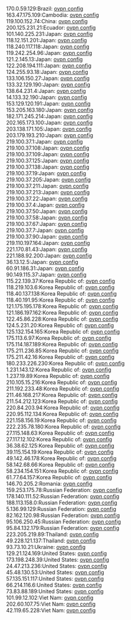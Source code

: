 170.0.59.129:Brazil: [ovpn config](vpn/170_0_59_129.ovpn)  
163.47.175.109:Cambodia: [ovpn config](vpn/163_47_175_109.ovpn)  
119.100.152.74:China: [ovpn config](vpn/119_100_152_74.ovpn)  
200.125.231.21:Ecuador: [ovpn config](vpn/200_125_231_21.ovpn)  
101.140.225.231:Japan: [ovpn config](vpn/101_140_225_231.ovpn)  
118.12.151.201:Japan: [ovpn config](vpn/118_12_151_201.ovpn)  
118.240.117.118:Japan: [ovpn config](vpn/118_240_117_118.ovpn)  
119.242.254.96:Japan: [ovpn config](vpn/119_242_254_96.ovpn)  
121.2.145.13:Japan: [ovpn config](vpn/121_2_145_13.ovpn)  
122.208.194.111:Japan: [ovpn config](vpn/122_208_194_111.ovpn)  
124.255.93.18:Japan: [ovpn config](vpn/124_255_93_18.ovpn)  
133.106.150.27:Japan: [ovpn config](vpn/133_106_150_27.ovpn)  
133.32.129.190:Japan: [ovpn config](vpn/133_32_129_190.ovpn)  
138.64.231.4:Japan: [ovpn config](vpn/138_64_231_4.ovpn)  
14.133.32.190:Japan: [ovpn config](vpn/14_133_32_190.ovpn)  
153.129.120.191:Japan: [ovpn config](vpn/153_129_120_191.ovpn)  
153.205.163.180:Japan: [ovpn config](vpn/153_205_163_180.ovpn)  
182.171.245.214:Japan: [ovpn config](vpn/182_171_245_214.ovpn)  
202.165.173.100:Japan: [ovpn config](vpn/202_165_173_100.ovpn)  
203.138.171.105:Japan: [ovpn config](vpn/203_138_171_105.ovpn)  
203.179.193.210:Japan: [ovpn config](vpn/203_179_193_210.ovpn)  
219.100.37.1:Japan: [ovpn config](vpn/219_100_37_1.ovpn)  
219.100.37.108:Japan: [ovpn config](vpn/219_100_37_108.ovpn)  
219.100.37.109:Japan: [ovpn config](vpn/219_100_37_109.ovpn)  
219.100.37.125:Japan: [ovpn config](vpn/219_100_37_125.ovpn)  
219.100.37.138:Japan: [ovpn config](vpn/219_100_37_138.ovpn)  
219.100.37.19:Japan: [ovpn config](vpn/219_100_37_19.ovpn)  
219.100.37.205:Japan: [ovpn config](vpn/219_100_37_205.ovpn)  
219.100.37.211:Japan: [ovpn config](vpn/219_100_37_211.ovpn)  
219.100.37.213:Japan: [ovpn config](vpn/219_100_37_213.ovpn)  
219.100.37.22:Japan: [ovpn config](vpn/219_100_37_22.ovpn)  
219.100.37.4:Japan: [ovpn config](vpn/219_100_37_4.ovpn)  
219.100.37.50:Japan: [ovpn config](vpn/219_100_37_50.ovpn)  
219.100.37.58:Japan: [ovpn config](vpn/219_100_37_58.ovpn)  
219.100.37.67:Japan: [ovpn config](vpn/219_100_37_67.ovpn)  
219.100.37.7:Japan: [ovpn config](vpn/219_100_37_7.ovpn)  
219.100.37.90:Japan: [ovpn config](vpn/219_100_37_90.ovpn)  
219.110.197.164:Japan: [ovpn config](vpn/219_110_197_164.ovpn)  
221.170.81.43:Japan: [ovpn config](vpn/221_170_81_43.ovpn)  
221.188.92.200:Japan: [ovpn config](vpn/221_188_92_200.ovpn)  
36.13.12.5:Japan: [ovpn config](vpn/36_13_12_5.ovpn)  
60.91.186.31:Japan: [ovpn config](vpn/60_91_186_31.ovpn)  
90.149.115.37:Japan: [ovpn config](vpn/90_149_115_37.ovpn)  
115.22.139.37:Korea Republic of: [ovpn config](vpn/115_22_139_37.ovpn)  
118.219.103.6:Korea Republic of: [ovpn config](vpn/118_219_103_6.ovpn)  
118.40.137.138:Korea Republic of: [ovpn config](vpn/118_40_137_138.ovpn)  
118.40.191.95:Korea Republic of: [ovpn config](vpn/118_40_191_95.ovpn)  
121.175.195.178:Korea Republic of: [ovpn config](vpn/121_175_195_178.ovpn)  
121.186.197.162:Korea Republic of: [ovpn config](vpn/121_186_197_162.ovpn)  
122.45.86.228:Korea Republic of: [ovpn config](vpn/122_45_86_228.ovpn)  
124.5.231.20:Korea Republic of: [ovpn config](vpn/124_5_231_20.ovpn)  
125.132.154.165:Korea Republic of: [ovpn config](vpn/125_132_154_165.ovpn)  
175.113.6.97:Korea Republic of: [ovpn config](vpn/175_113_6_97.ovpn)  
175.114.187.189:Korea Republic of: [ovpn config](vpn/175_114_187_189.ovpn)  
175.211.236.85:Korea Republic of: [ovpn config](vpn/175_211_236_85.ovpn)  
175.211.42.16:Korea Republic of: [ovpn config](vpn/175_211_42_16.ovpn)  
180.233.226.230:Korea Republic of: [ovpn config](vpn/180_233_226_230.ovpn)  
1.231.143.12:Korea Republic of: [ovpn config](vpn/1_231_143_12.ovpn)  
1.237.19.89:Korea Republic of: [ovpn config](vpn/1_237_19_89.ovpn)  
210.105.15.216:Korea Republic of: [ovpn config](vpn/210_105_15_216.ovpn)  
211.192.233.48:Korea Republic of: [ovpn config](vpn/211_192_233_48.ovpn)  
211.46.168.217:Korea Republic of: [ovpn config](vpn/211_46_168_217.ovpn)  
211.54.212.123:Korea Republic of: [ovpn config](vpn/211_54_212_123.ovpn)  
220.84.203.94:Korea Republic of: [ovpn config](vpn/220_84_203_94.ovpn)  
220.95.112.134:Korea Republic of: [ovpn config](vpn/220_95_112_134.ovpn)  
221.158.156.19:Korea Republic of: [ovpn config](vpn/221_158_156_19.ovpn)  
222.235.78.180:Korea Republic of: [ovpn config](vpn/222_235_78_180.ovpn)  
27.115.148.63:Korea Republic of: [ovpn config](vpn/27_115_148_63.ovpn)  
27.117.12.102:Korea Republic of: [ovpn config](vpn/27_117_12_102.ovpn)  
36.38.62.125:Korea Republic of: [ovpn config](vpn/36_38_62_125.ovpn)  
39.115.154.19:Korea Republic of: [ovpn config](vpn/39_115_154_19.ovpn)  
49.142.46.178:Korea Republic of: [ovpn config](vpn/49_142_46_178.ovpn)  
58.142.68.66:Korea Republic of: [ovpn config](vpn/58_142_68_66.ovpn)  
58.234.154.151:Korea Republic of: [ovpn config](vpn/58_234_154_151.ovpn)  
61.77.64.157:Korea Republic of: [ovpn config](vpn/61_77_64_157.ovpn)  
146.70.205.2:Romania: [ovpn config](vpn/146_70_205_2.ovpn)  
159.253.175.78:Russian Federation: [ovpn config](vpn/159_253_175_78.ovpn)  
178.140.111.52:Russian Federation: [ovpn config](vpn/178_140_111_52.ovpn)  
188.113.158.0:Russian Federation: [ovpn config](vpn/188_113_158_0.ovpn)  
5.136.99.129:Russian Federation: [ovpn config](vpn/5_136_99_129.ovpn)  
82.162.120.98:Russian Federation: [ovpn config](vpn/82_162_120_98.ovpn)  
95.106.250.45:Russian Federation: [ovpn config](vpn/95_106_250_45.ovpn)  
95.84.132.179:Russian Federation: [ovpn config](vpn/95_84_132_179.ovpn)  
223.205.219.89:Thailand: [ovpn config](vpn/223_205_219_89.ovpn)  
49.228.121.137:Thailand: [ovpn config](vpn/49_228_121_137.ovpn)  
93.73.10.21:Ukraine: [ovpn config](vpn/93_73_10_21.ovpn)  
129.21.124.169:United States: [ovpn config](vpn/129_21_124_169.ovpn)  
173.198.248.39:United States: [ovpn config](vpn/173_198_248_39.ovpn)  
24.47.213.236:United States: [ovpn config](vpn/24_47_213_236.ovpn)  
45.48.130.53:United States: [ovpn config](vpn/45_48_130_53.ovpn)  
57.135.151.117:United States: [ovpn config](vpn/57_135_151_117.ovpn)  
66.214.116.6:United States: [ovpn config](vpn/66_214_116_6.ovpn)  
73.83.88.189:United States: [ovpn config](vpn/73_83_88_189.ovpn)  
101.99.12.102:Viet Nam: [ovpn config](vpn/101_99_12_102.ovpn)  
202.60.107.75:Viet Nam: [ovpn config](vpn/202_60_107_75.ovpn)  
42.119.65.228:Viet Nam: [ovpn config](vpn/42_119_65_228.ovpn)  

